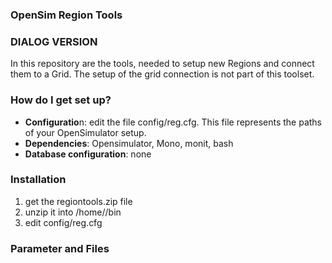 ### OpenSim Region Tools ###
### DIALOG VERSION       ###
In this repository are the tools, needed to setup new Regions and connect them to a Grid. The setup of the grid connection is not part of this toolset.

### How do I get set up? ###

* **Configuratio**n: edit the file config/reg.cfg. This file represents the paths of your OpenSimulator setup.
* **Dependencies**: Opensimulator, Mono, monit, bash
* **Database configuration**: none

### Installation ###

1. get the regiontools.zip file
2. unzip it into /home/<user>/bin
3. edit config/reg.cfg 

### Parameter and Files ###
